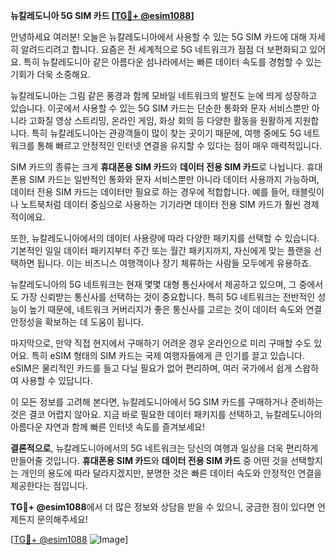 **뉴칼레도니아 5G SIM 카드 [[TG💪+ @esim1088](https://t.me/s/esim1088)]**

안녕하세요 여러분! 오늘은 뉴칼레도니아에서 사용할 수 있는 5G SIM 카드에 대해 자세히 알려드리려고 합니다. 요즘은 전 세계적으로 5G 네트워크가 점점 더 보편화되고 있어요. 특히 뉴칼레도니아 같은 아름다운 섬나라에서는 빠른 데이터 속도를 경험할 수 있는 기회가 더욱 소중해요.

뉴칼레도니아는 그림 같은 풍경과 함께 모바일 네트워크의 발전도 눈에 띄게 성장하고 있습니다. 이곳에서 사용할 수 있는 5G SIM 카드는 단순한 통화와 문자 서비스뿐만 아니라 고화질 영상 스트리밍, 온라인 게임, 화상 회의 등 다양한 활동을 원활하게 지원합니다. 특히 뉴칼레도니아는 관광객들이 많이 찾는 곳이기 때문에, 여행 중에도 5G 네트워크를 통해 빠르고 안정적인 인터넷 연결을 유지할 수 있다는 점이 매우 매력적입니다.

SIM 카드의 종류는 크게 **휴대폰용 SIM 카드**와 **데이터 전용 SIM 카드**로 나뉩니다. 휴대폰용 SIM 카드는 일반적인 통화와 문자 서비스뿐만 아니라 데이터 사용까지 가능하며, 데이터 전용 SIM 카드는 데이터만 필요로 하는 경우에 적합합니다. 예를 들어, 태블릿이나 노트북처럼 데이터 중심으로 사용하는 기기라면 데이터 전용 SIM 카드가 훨씬 경제적이에요.

또한, 뉴칼레도니아에서의 데이터 사용량에 따라 다양한 패키지를 선택할 수 있습니다. 기본적인 일일 데이터 패키지부터 주간 또는 월간 패키지까지, 자신에게 맞는 플랜을 선택하면 됩니다. 이는 비즈니스 여행객이나 장기 체류하는 사람들 모두에게 유용하죠.

뉴칼레도니아의 5G 네트워크는 현재 몇몇 대형 통신사에서 제공하고 있으며, 그 중에서도 가장 신뢰받는 통신사를 선택하는 것이 중요합니다. 특히 5G 네트워크는 전반적인 성능이 높기 때문에, 네트워크 커버리지가 좋은 통신사를 고르는 것이 데이터 속도와 연결 안정성을 확보하는 데 도움이 됩니다.

마지막으로, 만약 직접 현지에서 구매하기 어려운 경우 온라인으로 미리 구매할 수도 있어요. 특히 eSIM 형태의 SIM 카드는 국제 여행자들에게 큰 인기를 끌고 있습니다. eSIM은 물리적인 카드를 들고 다닐 필요가 없어 편리하며, 여러 국가에서 쉽게 스왑하여 사용할 수 있답니다.

이 모든 정보를 고려해 본다면, 뉴칼레도니아에서 5G SIM 카드를 구매하거나 준비하는 것은 결코 어렵지 않아요. 지금 바로 필요한 데이터 패키지를 선택하고, 뉴칼레도니아의 아름다운 자연과 함께 빠른 인터넷 속도를 즐겨보세요!

**결론적으로**, 뉴칼레도니아에서의 5G 네트워크는 당신의 여행과 일상을 더욱 편리하게 만들어줄 것입니다. **휴대폰용 SIM 카드**와 **데이터 전용 SIM 카드** 중 어떤 것을 선택할지는 개인의 용도에 따라 달라지겠지만, 분명한 것은 빠른 데이터 속도와 안정적인 연결을 제공한다는 점입니다. 

**TG💪+ @esim1088**에서 더 많은 정보와 상담을 받을 수 있으니, 궁금한 점이 있다면 언제든지 문의해주세요! 

[[TG💪+ @esim1088](https://t.me/s/esim1088) ![Image](https://i.postimg.cc/Y0z9fWf4/image.png)]